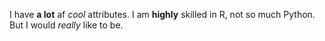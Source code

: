 I have **a lot** af *cool* attributes. I am **highly** skilled in R, not so much Python. But I would *really* like to be.
